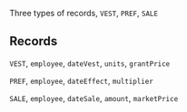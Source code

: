 Three types of records, `VEST`, `PREF`, `SALE`

## Records

`VEST`, `employee`, `dateVest`, `units`, `grantPrice`

`PREF`, `employee`, `dateEffect`, `multiplier`

`SALE`, `employee`, `dateSale`, `amount`, `marketPrice`

